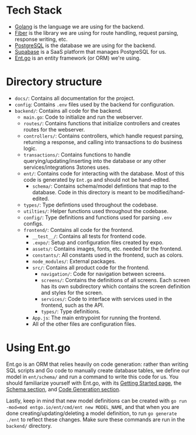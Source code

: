 # Tech Stack

- [Golang](https://go.dev/) is the language we are using for the backend.
- [Fiber](https://gofiber.io/) is the library we are using for route handling, request parsing, response writing, etc.
- [PostgreSQL](https://www.postgresql.org/) is the database we are using for the backend.
- [Supabase](https://supabase.com/) is a SaaS platform that manages PostgreSQL for us.
- [Ent.go](https://entgo.io/) is an entity framework (or ORM) we're using.

# Directory structure

- `docs/`: Contains all documentation for the project.
- `config`: Contains `.env` files used by the backend for configuration.
- `backend/`: Contains all code for the backend.
  - `main.go`: Code to initialize and run the webserver.
  - `routes/`: Contains functions that initialize controllers and creates routes for the webserver.
  - `controllers/`: Contains controllers, which handle request parsing, returning a response, and calling into transactions to do business logic.
  - `transactions/`: Contains functions to handle querying/updating/inserting into the database or any other services/integrations 3stones uses.
  - `ent/`: Contains code for interacting with the database. Most of this code is generated by `Ent.go` and should not be hand-edited.
    - `schema/`: Contains schema/model defintions that map to the database. Code in this directory is meant to be modified/hand-edited.
  - `types/`: Type defintions used throughout the codebase.
  - `utilties/`: Helper functions used throughout the codebase.
  - `config/`: Type definitions and functions used for parsing `.env` configs.
  - `frontend/`: Contains all code for the frontend.
    - `__test__/`: Contains all tests for frontend code.
    - `.expo/`: Setup and configuration files created by expo.
    - `assets/`: Contains images, fonts, etc. needed for the frontend.
    - `constants/`: All constants used in the frontend, such as colors.
    - `node_modules/`: External packages.
    - `src/`: Contains all product code for the frontend.
      - `navigation/`: Code for navigation between screens.
      - `screens/`: Contains the definitions of all screens. Each screen has its own subdirectory which contains the screen definition and styles for the screen.
      - `services/`: Code to interface with services used in the frontend, such as the API.
      - `types/`: Type definitions.
    - `App.js`: The main entrypoint for running the frontend.
    - All of the other files are configuration files.

# Using Ent.go

Ent.go is an ORM that relies heavily on code generation: rather than writing SQL scripts and Go code to manually create database tables, we define our model in `ent/schema/` and run a command to write this code for us. You should familiarize yourself with Ent.go, with its [Getting Started page](https://entgo.io/docs/getting-started), the [Schema section](https://entgo.io/docs/schema-def), and [Code Generation section](https://entgo.io/docs/code-gen).

Lastly, keep in mind that new model definitions can be created with `go run -mod=mod entgo.io/ent/cmd/ent new MODEL_NAME`, and that when you are done creating/updating/deleting a model definition, to run `go generate ./ent` to reflect these changes. Make sure these commands are run in the `backend/` directory.
